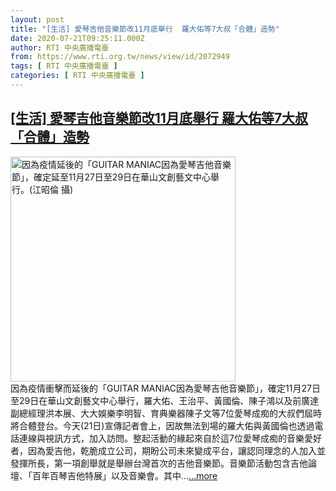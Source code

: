 ```yaml
---
layout: post
title: "[生活] 愛琴吉他音樂節改11月底舉行  羅大佑等7大叔「合體」造勢"
date: 2020-07-21T09:25:11.000Z
author: RTI 中央廣播電臺
from: https://www.rti.org.tw/news/view/id/2072949
tags: [ RTI 中央廣播電臺 ]
categories: [ RTI 中央廣播電臺 ]
---
```

<!--1595323511000-->
[[生活] 愛琴吉他音樂節改11月底舉行  羅大佑等7大叔「合體」造勢](https://www.rti.org.tw/news/view/id/2072949)
------

<div>
<img src="https://static.rti.org.tw/assets/thumbnails/2020/07/21/51a323262b0246f871096e3d46e70ca7.jpg" width="360" alt="因為疫情延後的「GUITAR MANIAC因為愛琴吉他音樂節」，確定延至11月27日至29日在華山文創藝文中心舉行。(江昭倫 攝)" title="因為疫情延後的「GUITAR MANIAC因為愛琴吉他音樂節」，確定延至11月27日至29日在華山文創藝文中心舉行。(江昭倫 攝)"><br>因為疫情衝擊而延後的「GUITAR MANIAC因為愛琴吉他音樂節」，確定11月27日至29日在華山文創藝文中心舉行，羅大佑、王治平、黃國倫、陳子鴻以及前廣達副總經理洪本展、大大娛樂李明智、育典樂器陳子文等7位愛琴成痴的大叔們屆時將合體登台。今天(21日)宣傳記者會上，因故無法到場的羅大佑與黃國倫也透過電話連線與視訊方式，加入訪問。整起活動的緣起來自於這7位愛琴成痴的音樂愛好者，因為愛吉他，乾脆成立公司，期盼公司未來變成平台，讓認同理念的人加入並發揮所長，第一項創舉就是舉辦台灣首次的吉他音樂節。音樂節活動包含吉他論壇、「百年百琴吉他特展」以及音樂會。其中...<a target="_blank" href="https://www.rti.org.tw/news/view/id/2072949">...more</a>
</div>
